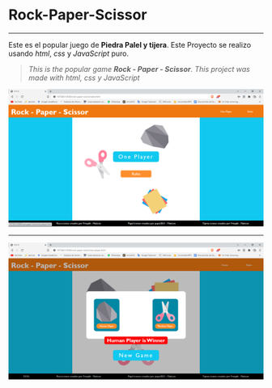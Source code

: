 # Rock-Paper-Scissor
---
Este es el popular juego de **Piedra Palel y tijera**. Este Proyecto se realizo usando *html*, *css* y *JavaScript* puro.
> *This is the popular game **Rock - Paper - Scissor**. This project was made with *html*, *css* y *JavaScript** 

![Screenshot Project](./img/RPS.PNG)
____
![Screenshot Project](./img/RPS-2.PNG)